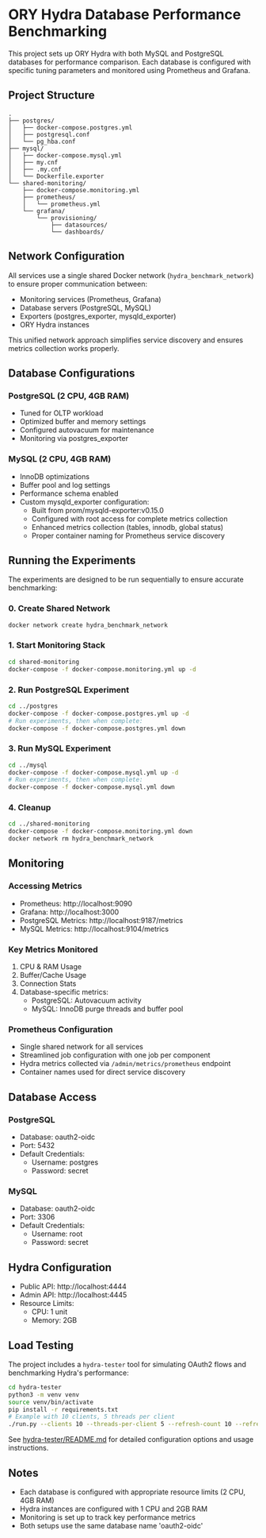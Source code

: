 # ORY Hydra Database Performance Benchmarking

This project sets up ORY Hydra with both MySQL and PostgreSQL databases for performance comparison. Each database is configured with specific tuning parameters and monitored using Prometheus and Grafana.

## Project Structure

```
.
├── postgres/
│   ├── docker-compose.postgres.yml
│   ├── postgresql.conf
│   └── pg_hba.conf
├── mysql/
│   ├── docker-compose.mysql.yml
│   ├── my.cnf
│   ├── .my.cnf
│   └── Dockerfile.exporter
└── shared-monitoring/
    ├── docker-compose.monitoring.yml
    ├── prometheus/
    │   └── prometheus.yml
    └── grafana/
        └── provisioning/
            ├── datasources/
            └── dashboards/
```

## Network Configuration

All services use a single shared Docker network (`hydra_benchmark_network`) to ensure proper communication between:
- Monitoring services (Prometheus, Grafana)
- Database servers (PostgreSQL, MySQL)
- Exporters (postgres_exporter, mysqld_exporter)
- ORY Hydra instances

This unified network approach simplifies service discovery and ensures metrics collection works properly.

## Database Configurations

### PostgreSQL (2 CPU, 4GB RAM)
- Tuned for OLTP workload
- Optimized buffer and memory settings
- Configured autovacuum for maintenance
- Monitoring via postgres_exporter

### MySQL (2 CPU, 4GB RAM)
- InnoDB optimizations
- Buffer pool and log settings
- Performance schema enabled
- Custom mysqld_exporter configuration:
  - Built from prom/mysqld-exporter:v0.15.0
  - Configured with root access for complete metrics collection
  - Enhanced metrics collection (tables, innodb, global status)
  - Proper container naming for Prometheus service discovery

## Running the Experiments

The experiments are designed to be run sequentially to ensure accurate benchmarking:

### 0. Create Shared Network
```bash
docker network create hydra_benchmark_network
```

### 1. Start Monitoring Stack
```bash
cd shared-monitoring
docker-compose -f docker-compose.monitoring.yml up -d
```

### 2. Run PostgreSQL Experiment
```bash
cd ../postgres
docker-compose -f docker-compose.postgres.yml up -d
# Run experiments, then when complete:
docker-compose -f docker-compose.postgres.yml down
```

### 3. Run MySQL Experiment
```bash
cd ../mysql
docker-compose -f docker-compose.mysql.yml up -d
# Run experiments, then when complete:
docker-compose -f docker-compose.mysql.yml down
```

### 4. Cleanup
```bash
cd ../shared-monitoring
docker-compose -f docker-compose.monitoring.yml down
docker network rm hydra_benchmark_network
```

## Monitoring

### Accessing Metrics
- Prometheus: http://localhost:9090
- Grafana: http://localhost:3000
- PostgreSQL Metrics: http://localhost:9187/metrics
- MySQL Metrics: http://localhost:9104/metrics

### Key Metrics Monitored
1. CPU & RAM Usage
2. Buffer/Cache Usage
3. Connection Stats
4. Database-specific metrics:
   - PostgreSQL: Autovacuum activity
   - MySQL: InnoDB purge threads and buffer pool

### Prometheus Configuration
- Single shared network for all services
- Streamlined job configuration with one job per component
- Hydra metrics collected via `/admin/metrics/prometheus` endpoint
- Container names used for direct service discovery

## Database Access

### PostgreSQL
- Database: oauth2-oidc
- Port: 5432
- Default Credentials:
  - Username: postgres
  - Password: secret

### MySQL
- Database: oauth2-oidc
- Port: 3306
- Default Credentials:
  - Username: root
  - Password: secret

## Hydra Configuration
- Public API: http://localhost:4444
- Admin API: http://localhost:4445
- Resource Limits:
  - CPU: 1 unit
  - Memory: 2GB

## Load Testing

The project includes a `hydra-tester` tool for simulating OAuth2 flows and benchmarking Hydra's performance:

```bash
cd hydra-tester
python3 -m venv venv
source venv/bin/activate
pip install -r requirements.txt
# Example with 10 clients, 5 threads per client
./run.py --clients 10 --threads-per-client 5 --refresh-count 10 --refresh-interval 60 --verbose
```

See [hydra-tester/README.md](hydra-tester/README.md) for detailed configuration options and usage instructions.

## Notes
- Each database is configured with appropriate resource limits (2 CPU, 4GB RAM)
- Hydra instances are configured with 1 CPU and 2GB RAM
- Monitoring is set up to track key performance metrics
- Both setups use the same database name 'oauth2-oidc'
